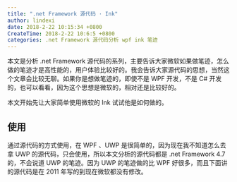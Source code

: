 ```yaml
---
title: ".net Framework 源代码 · Ink"
author: lindexi
date: 2018-2-22 10:15:34 +0800
CreateTime: 2018-2-22 10:6:5 +0800
categories: .net Framework 源代码分析 wpf ink 笔迹
---
```


本文是分析 .net Framework 源代码的系列，主要告诉大家微软如果做笔迹，怎么做的笔迹才是高性能的，用户体验比较好的。我会告诉大家源代码的思想，当然这个文章会比较无聊。如果你是想做笔迹的，即使不是 WPF 开发，不是 C# 开发的，也可以看看，因为这个思想是微软的，相对还是比较好的。

<!--more-->


<!-- csdn -->
<!-- 草稿 -->

<!-- 标签：.net Framework，源代码分析，wpf，ink，笔迹 -->

<div id="toc"></div>

本文开始先让大家简单使用微软的 Ink 试试他是如何做的。

## 使用

通过源代码的方式使用，在 WPF 、UWP 是很简单的，因为现在我不知道怎么去拿 UWP 的源代码，只会使用，所以本文分析的源代码都是 .net Framework 4.7 的，不会说道 UWP 的笔迹。因为 UWP 的笔迹做的比 WPF 好很多，而且下面讲的源代码是在 2011 年写的到现在微软都没有修改。

